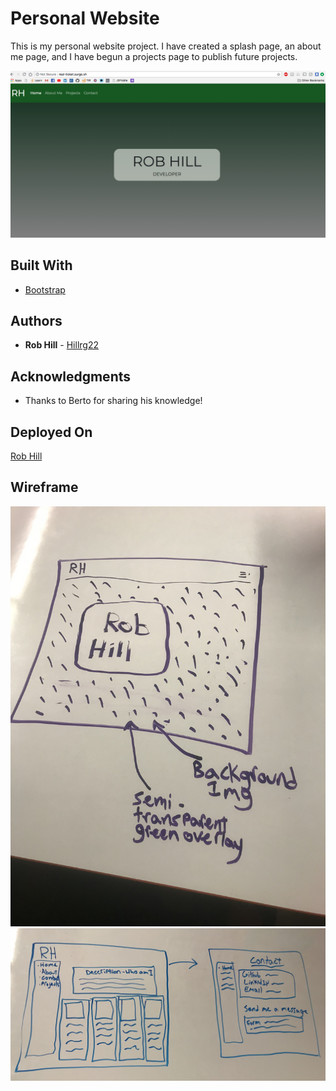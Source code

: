 # Personal Website

This is my personal website project. I have created a splash page, an about me page, and I have begun a projects page to publish future projects.

![picture](Splash-page-screenshot.png)

## Built With

* [Bootstrap](http://www.getbootstrap.com)


## Authors

* **Rob Hill** - [Hillrg22](https://github.com/Hillrg22)


## Acknowledgments

* Thanks to Berto for sharing his knowledge!

## Deployed On

[Rob Hill](http://real-ticket.surge.sh/)

## Wireframe

![picture](splash-page-wireframe.JPG)
![picture](personal-website-wireframe.JPG)
